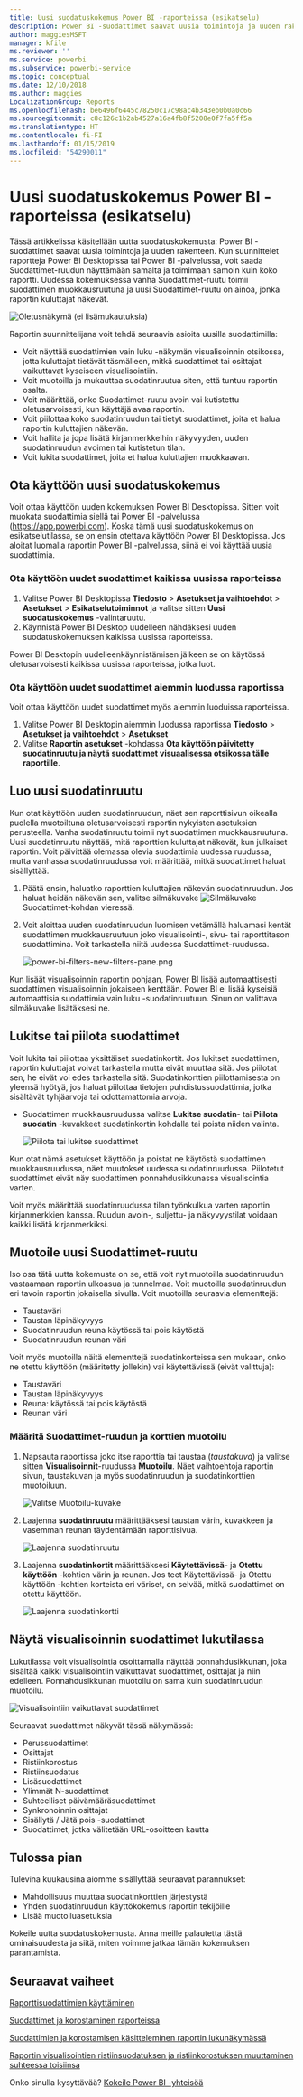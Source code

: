 ```yaml
---
title: Uusi suodatuskokemus Power BI -raporteissa (esikatselu)
description: Power BI -suodattimet saavat uusia toimintoja ja uuden rakenteen.
author: maggiesMSFT
manager: kfile
ms.reviewer: ''
ms.service: powerbi
ms.subservice: powerbi-service
ms.topic: conceptual
ms.date: 12/10/2018
ms.author: maggies
LocalizationGroup: Reports
ms.openlocfilehash: be6496f6445c78250c17c98ac4b343eb0b0a0c66
ms.sourcegitcommit: c8c126c1b2ab4527a16a4fb8f5208e0f7fa5ff5a
ms.translationtype: HT
ms.contentlocale: fi-FI
ms.lasthandoff: 01/15/2019
ms.locfileid: "54290011"
---
```

# <a name="the-new-filter-experience-in-power-bi-reports-preview"></a>Uusi suodatuskokemus Power BI -raporteissa (esikatselu)

Tässä artikkelissa käsitellään uutta suodatuskokemusta: Power BI -suodattimet saavat uusia toimintoja ja uuden rakenteen. Kun suunnittelet raportteja Power BI Desktopissa tai Power BI -palvelussa, voit saada Suodattimet-ruudun näyttämään samalta ja toimimaan samoin kuin koko raportti. Uudessa kokemuksessa vanha Suodattimet-ruutu toimii suodattimen muokkausruutuna ja uusi Suodattimet-ruutu on ainoa, jonka raportin kuluttajat näkevät. 
 
![Oletusnäkymä (ei lisämukautuksia)](media/power-bi-report-filter-preview/power-bi-filter-reading.png)

Raportin suunnittelijana voit tehdä seuraavia asioita uusilla suodattimilla:

- Voit näyttää suodattimien vain luku -näkymän visualisoinnin otsikossa, jotta kuluttajat tietävät täsmälleen, mitkä suodattimet tai osittajat vaikuttavat kyseiseen visualisointiin.
- Voit muotoilla ja mukauttaa suodatinruutua siten, että tuntuu raportin osalta.
- Voit määrittää, onko Suodattimet-ruutu avoin vai kutistettu oletusarvoisesti, kun käyttäjä avaa raportin.
- Voit piilottaa koko suodatinruudun tai tietyt suodattimet, joita et halua raportin kuluttajien näkevän.
- Voit hallita ja jopa lisätä kirjanmerkkeihin näkyvyyden, uuden suodatinruudun avoimen tai kutistetun tilan.
- Voit lukita suodattimet, joita et halua kuluttajien muokkaavan.

## <a name="turn-on-the-new-filter-experience"></a>Ota käyttöön uusi suodatuskokemus 

Voit ottaa käyttöön uuden kokemuksen Power BI Desktopissa. Sitten voit muokata suodattimia siellä tai Power BI -palvelussa (https://app.powerbi.com). Koska tämä uusi suodatuskokemus on esikatselutilassa, se on ensin otettava käyttöön Power BI Desktopissa. Jos aloitat luomalla raportin Power BI -palvelussa, siinä ei voi käyttää uusia suodattimia.

### <a name="turn-on-new-filters-for-all-new-reports"></a>Ota käyttöön uudet suodattimet kaikissa uusissa raporteissa

1. Valitse Power BI Desktopissa **Tiedosto** > **Asetukset ja vaihtoehdot** > **Asetukset** > **Esikatselutoiminnot** ja valitse sitten **Uusi suodatuskokemus** -valintaruutu. 
2. Käynnistä Power BI Desktop uudelleen nähdäksesi uuden suodatuskokemuksen kaikissa uusissa raporteissa.

Power BI Desktopin uudelleenkäynnistämisen jälkeen se on käytössä oletusarvoisesti kaikissa uusissa raporteissa, jotka luot.  

### <a name="turn-on-new-filters-for-an-existing-report"></a>Ota käyttöön uudet suodattimet aiemmin luodussa raportissa

Voit ottaa käyttöön uudet suodattimet myös aiemmin luoduissa raporteissa.

1. Valitse Power BI Desktopin aiemmin luodussa raportissa **Tiedosto** > **Asetukset ja vaihtoehdot** > **Asetukset**
2. Valitse **Raportin asetukset** -kohdassa **Ota käyttöön päivitetty suodatinruutu ja näytä suodattimet visuaalisessa otsikossa tälle raportille**.

## <a name="build-the-new-filter-pane"></a>Luo uusi suodatinruutu

Kun otat käyttöön uuden suodatinruudun, näet sen raporttisivun oikealla puolella muotoiltuna oletusarvoisesti raportin nykyisten asetuksien perusteella. Vanha suodatinruutu toimii nyt suodattimen muokkausruutuna. Uusi suodatinruutu näyttää, mitä raporttien kuluttajat näkevät, kun julkaiset raportin. Voit päivittää olemassa olevia suodattimia uudessa ruudussa, mutta vanhassa suodatinruudussa voit määrittää, mitkä suodattimet haluat sisällyttää.

1. Päätä ensin, haluatko raporttien kuluttajien näkevän suodatinruudun. Jos haluat heidän näkevän sen, valitse silmäkuvake ![Silmäkuvake](media/power-bi-report-filter-preview/power-bi-filter-off-eye-icon.png) Suodattimet-kohdan vieressä.

2. Voit aloittaa uuden suodatinruudun luomisen vetämällä haluamasi kentät suodattimen muokkausruutuun joko visualisointi-, sivu- tai raporttitason suodattimina. Voit tarkastella niitä uudessa Suodattimet-ruudussa.

    ![power-bi-filters-new-filters-pane.png](media/power-bi-report-filter-preview/power-bi-filters-new-filters-pane.png)

Kun lisäät visualisoinnin raportin pohjaan, Power BI lisää automaattisesti suodattimen visualisoinnin jokaiseen kenttään. Power BI ei lisää kyseisiä automaattisia suodattimia vain luku -suodatinruutuun. Sinun on valittava silmäkuvake lisätäksesi ne.

 
## <a name="lock-or-hide-filters"></a>Lukitse tai piilota suodattimet

Voit lukita tai piilottaa yksittäiset suodatinkortit. Jos lukitset suodattimen, raportin kuluttajat voivat tarkastella mutta eivät muuttaa sitä. Jos piilotat sen, he eivät voi edes tarkastella sitä. Suodatinkorttien piilottamisesta on yleensä hyötyä, jos haluat piilottaa tietojen puhdistussuodattimia, jotka sisältävät tyhjäarvoja tai odottamattomia arvoja. 

- Suodattimen muokkausruudussa valitse **Lukitse suodatin**- tai **Piilota suodatin** -kuvakkeet suodatinkortin kohdalla tai poista niiden valinta.

   ![Piilota tai lukitse suodattimet](media/power-bi-report-filter-preview/power-bi-filter-hide-lock.gif)

Kun otat nämä asetukset käyttöön ja poistat ne käytöstä suodattimen muokkausruudussa, näet muutokset uudessa suodatinruudussa. Piilotetut suodattimet eivät näy suodattimen ponnahdusikkunassa visualisointia varten.

Voit myös määrittää suodatinruudussa tilan työnkulkua varten raportin kirjanmerkkien kanssa. Ruudun avoin-, suljettu- ja näkyvyystilat voidaan kaikki lisätä kirjanmerkiksi.
 
## <a name="format-the-new-filters-pane"></a>Muotoile uusi Suodattimet-ruutu

Iso osa tätä uutta kokemusta on se, että voit nyt muotoilla suodatinruudun vastaamaan raportin ulkoasua ja tunnelmaa. Voit muotoilla suodatinruudun eri tavoin raportin jokaisella sivulla. Voit muotoilla seuraavia elementtejä: 

- Taustaväri
- Taustan läpinäkyvyys
- Suodatinruudun reuna käytössä tai pois käytöstä
- Suodatinruudun reunan väri

Voit myös muotoilla näitä elementtejä suodatinkorteissa sen mukaan, onko ne otettu käyttöön (määritetty jollekin) vai käytettävissä (eivät valittuja): 

- Taustaväri
- Taustan läpinäkyvyys
- Reuna: käytössä tai pois käytöstä
- Reunan väri

### <a name="set-the-format-for-the-filters-pane-and-cards"></a>Määritä Suodattimet-ruudun ja korttien muotoilu

1. Napsauta raportissa joko itse raporttia tai taustaa (*taustakuva*) ja valitse sitten **Visualisoinnit**-ruudussa **Muotoilu**. 
    Näet vaihtoehtoja raportin sivun, taustakuvan ja myös suodatinruudun ja suodatinkorttien muotoiluun.

    ![Valitse Muotoilu-kuvake](media/power-bi-report-filter-preview/power-bi-filter-format.png)    

1. Laajenna **suodatinruutu** määrittääksesi taustan värin, kuvakkeen ja vasemman reunan täydentämään raporttisivua.

    ![Laajenna suodatinruutu](media/power-bi-report-filter-preview/power-bi-filter-format-pane.png)

1. Laajenna **suodatinkortit** määrittääksesi **Käytettävissä**- ja **Otettu käyttöön** -kohtien värin ja reunan. Jos teet Käytettävissä- ja Otettu käyttöön -kohtien korteista eri väriset, on selvää, mitkä suodattimet on otettu käyttöön. 
  
    ![Laajenna suodatinkortti](media/power-bi-report-filter-preview/power-bi-filter-format-card.png)

## <a name="view-filters-for-a-visual-in-reading-mode"></a>Näytä visualisoinnin suodattimet lukutilassa

Lukutilassa voit visualisointia osoittamalla näyttää ponnahdusikkunan, joka sisältää kaikki visualisointiin vaikuttavat suodattimet, osittajat ja niin edelleen. Ponnahdusikkunan muotoilu on sama kuin suodatinruudun muotoilu. 

![Visualisointiin vaikuttavat suodattimet](media/power-bi-report-filter-preview/power-bi-filter-per-visual.png)

Seuraavat suodattimet näkyvät tässä näkymässä: 
- Perussuodattimet
- Osittajat
- Ristiinkorostus 
- Ristiinsuodatus
- Lisäsuodattimet
- Ylimmät N-suodattimet
- Suhteelliset päivämääräsuodattimet
- Synkronoinnin osittajat
- Sisällytä / Jätä pois -suodattimet
- Suodattimet, jotka välitetään URL-osoitteen kautta

## <a name="coming-soon"></a>Tulossa pian

Tulevina kuukausina aiomme sisällyttää seuraavat parannukset:
- Mahdollisuus muuttaa suodatinkorttien järjestystä
- Yhden suodatinruudun käyttökokemus raportin tekijöille 
- Lisää muotoiluasetuksia

Kokeile uutta suodatuskokemusta. Anna meille palautetta tästä ominaisuudesta ja siitä, miten voimme jatkaa tämän kokemuksen parantamista. 

## <a name="next-steps"></a>Seuraavat vaiheet
[Raporttisuodattimien käyttäminen](consumer/end-user-report-filter.md)

[Suodattimet ja korostaminen raporteissa](power-bi-reports-filters-and-highlighting.md)

[Suodattimien ja korostamisen käsitteleminen raportin lukunäkymässä](consumer/end-user-reading-view.md)

[Raportin visualisointien ristiinsuodatuksen ja ristiinkorostuksen muuttaminen suhteessa toisiinsa](consumer/end-user-interactions.md)

Onko sinulla kysyttävää? [Kokeile Power BI -yhteisöä](http://community.powerbi.com/)


